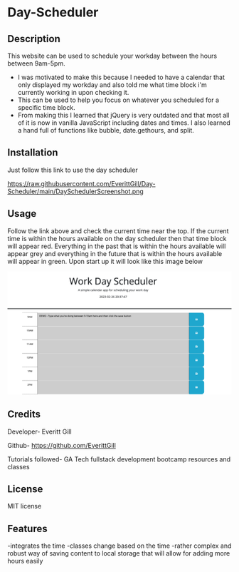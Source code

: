 # Day-Scheduler


## Description


This website can be used to schedule your workday between the hours between 9am-5pm.

- I was motivated to make this because I needed to have a calendar that only displayed my workday and also told me what time block i'm currently working in upon checking it.
- This can be used to help you focus on whatever you scheduled for a specific time block.
- From making this I learned that jQuery is very outdated and that most all of it is now in vanilla JavaScript including dates and times. I also learned a hand full of functions like bubble, date.gethours, and split. 


## Installation

Just follow this link to use the day scheduler

https://raw.githubusercontent.com/EverittGill/Day-Scheduler/main/DaySchedulerScreenshot.png


## Usage

Follow the link above and check the current time near the top. If the current time is within the hours available on the day scheduler then that time block will appear red. Everything in the past that is within the hours available will appear grey and everything in the future that is within the hours available will appear in green. Upon start up it will look like this image below

    
![day scheduler](https://raw.githubusercontent.com/EverittGill/Day-Scheduler/main/DaySchedulerScreenshot.png)
    

## Credits

Developer- Everitt Gill

Github- https://github.com/EverittGill

Tutorials followed- GA Tech fullstack development bootcamp resources and classes



## License

MIT license 

## Features

-integrates the time
-classes change based on the time
-rather complex and robust way of saving content to local storage that will allow for adding more hours easily